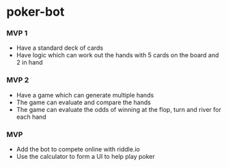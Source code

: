 # poker-bot

### MVP 1

- Have a standard deck of cards
- Have logic which can work out the hands with 5 cards on the board and 2 in hand

### MVP 2

- Have a game which can generate multiple hands
- The game can evaluate and compare the hands
- The game can evaluate the odds of winning at the flop, turn and river for each hand

### MVP

- Add the bot to compete online with riddle.io
- Use the calculator to form a UI to help play poker
